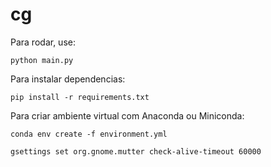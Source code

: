 # cg

Para rodar, use:
```
python main.py
```

Para instalar dependencias:

```
pip install -r requirements.txt
```


Para criar ambiente virtual com Anaconda ou Miniconda:

```
conda env create -f environment.yml
```

```bash
gsettings set org.gnome.mutter check-alive-timeout 60000
```